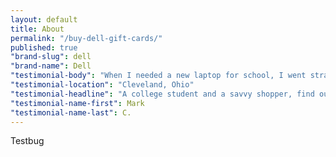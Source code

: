 ```yaml
---
layout: default
title: About
permalink: "/buy-dell-gift-cards/"
published: true
"brand-slug": dell
"brand-name": Dell
"testimonial-body": "When I needed a new laptop for school, I went straight to Raise to buy a gift card. The money I saved was enough to buy a new case too!"
"testimonial-location": "Cleveland, Ohio"
"testimonial-headline": "A college student and a savvy shopper, find out how he uses Raise to make his money worth more."
"testimonial-name-first": Mark
"testimonial-name-last": C.
---
```


Testbug
